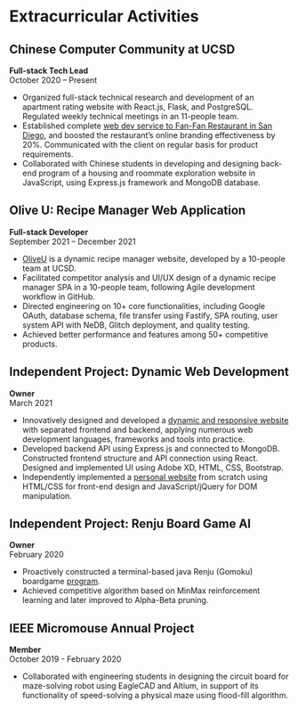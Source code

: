 # Extracurricular Activities
## Chinese Computer Community at UCSD 
**Full-stack Tech Lead**  
October 2020 – Present

* Organized full-stack technical research and development of an apartment rating website with React.js, Flask, and PostgreSQL. Regulated weekly technical meetings in an 11-people team.
* Established complete [web dev service to Fan-Fan Restaurant in San Diego](https://fanfangroup.com), and boosted the restaurant’s online branding effectiveness by 20%. Communicated with the client on regular basis for product requirements.
* Collaborated with Chinese students in developing and designing back-end program of a housing and roommate exploration website in JavaScript, using Express.js framework and MongoDB database.

## Olive U: Recipe Manager Web Application
**Full-stack Developer**  
September 2021 – December 2021

* [OliveU](https://cse110-oliveu.glitch.me/) is a dynamic recipe manager website, developed by a 10-people team at UCSD. 
* Facilitated competitor analysis and UI/UX design of a dynamic recipe manager SPA in a 10-people team, following Agile development workflow in GitHub. 
* Directed engineering on 10+ core functionalities, including Google OAuth, database schema, file transfer using Fastify, SPA routing, user system API with NeDB, Glitch deployment, and quality testing.
* Achieved better performance and features among 50+ competitive products.

## Independent Project: Dynamic Web Development
**Owner**  
March 2021

*	Innovatively designed and developed a [dynamic and responsive website](https://github.com/XiiinSheng/birthday-website) with separated frontend and backend, applying numerous web development languages, frameworks and tools into practice. 
*	Developed backend API using Express.js and connected to MongoDB. Constructed frontend structure and API connection using React. Designed and implemented UI using Adobe XD, HTML, CSS, Bootstrap. 
* Independently implemented a [personal website](https://github.com/XiiinSheng/Personal-Website) from scratch using HTML/CSS for front-end design and JavaScript/jQuery for DOM manipulation. 

## Independent Project: Renju Board Game AI
**Owner**  
February 2020

*	Proactively constructed a terminal-based java Renju (Gomoku) boardgame [program](https://github.com/XiiinSheng/Renju-Alg).
*	Achieved competitive algorithm based on MinMax reinforcement learning and later improved to Alpha-Beta pruning. 

## IEEE Micromouse Annual Project
**Member**  
October 2019 - February 2020

*	Collaborated with engineering students in designing the circuit board for maze-solving robot using EagleCAD and Altium, in support of its functionality of speed-solving a physical maze using flood-fill algorithm. 

